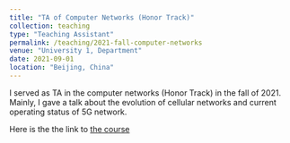 ```yaml
---
title: "TA of Computer Networks (Honor Track)"
collection: teaching
type: "Teaching Assistant"
permalink: /teaching/2021-fall-computer-networks
venue: "University 1, Department"
date: 2021-09-01
location: "Beijing, China"
---
```


I served as TA in the computer networks (Honor Track) in the fall of 2021. Mainly, I gave a talk about the evolution of cellular networks and current operating status of 5G network.

Here is the the link to [the course](https://soar.group/CompNets/Fall16/slides/Mod0_Overview.pdf)